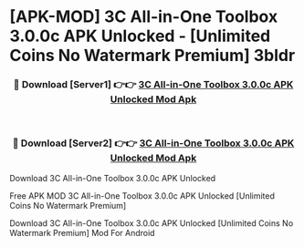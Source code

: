 # [APK-MOD] 3C All-in-One Toolbox 3.0.0c APK Unlocked - [Unlimited Coins No Watermark Premium] 3bldr



<div align="center">
<h3>🔴 Download [Server1] 👉👉 <a href="https://momento.my/?title=3C_All-in-One_Toolbox_3.0.0c_APK_Unlocked">3C All-in-One Toolbox 3.0.0c APK Unlocked Mod Apk</a></h3><br>

<h3>🔴 Download [Server2] 👉👉 <a href="https://momento.my/?title=3C_All-in-One_Toolbox_3.0.0c_APK_Unlocked">3C All-in-One Toolbox 3.0.0c APK Unlocked Mod Apk</a></h3>
</div>



Download 3C All-in-One Toolbox 3.0.0c APK Unlocked 

Free APK MOD 3C All-in-One Toolbox 3.0.0c APK Unlocked [Unlimited Coins No Watermark Premium]

Download 3C All-in-One Toolbox 3.0.0c APK Unlocked [Unlimited Coins No Watermark Premium] Mod For Android
